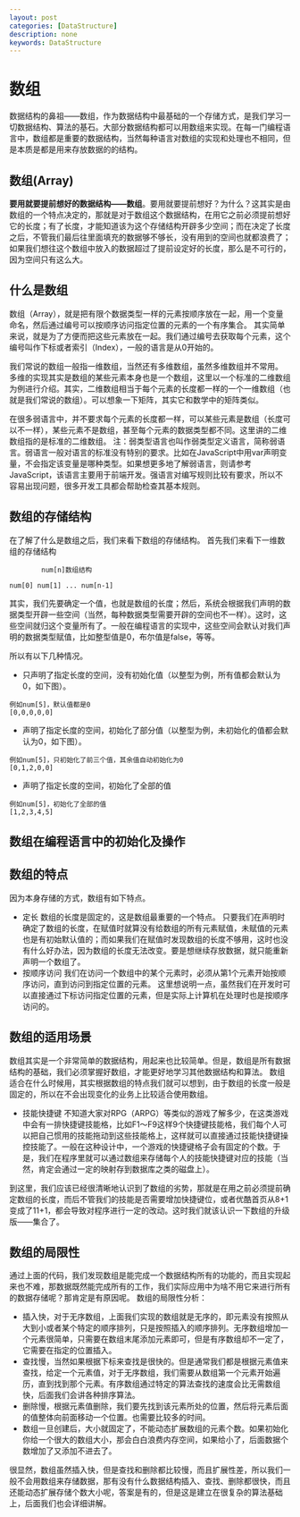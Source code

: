 ```yaml
---
layout: post
categories: [DataStructure]
description: none
keywords: DataStructure
---
```

# 数组
数据结构的鼻祖——数组，作为数据结构中最基础的一个存储方式，是我们学习一切数据结构、算法的基石。大部分数据结构都可以用数组来实现。在每一门编程语言中，数组都是重要的数据结构，当然每种语言对数组的实现和处理也不相同，但是本质是都是用来存放数据的的结构。

## 数组(Array)
**要用就要提前想好的数据结构——数组**。要用就要提前想好？为什么？这其实是由数组的一个特点决定的，那就是对于数组这个数据结构，在用它之前必须提前想好它的长度；有了长度，才能知道该为这个存储结构开辟多少空间；而在决定了长度之后，不管我们最后往里面填充的数据够不够长，没有用到的空间也就都浪费了；如果我们想往这个数组中放入的数据超过了提前设定好的长度，那么是不可行的，因为空间只有这么大。

## 什么是数组
数组（Array），就是把有限个数据类型一样的元素按顺序放在一起，用一个变量命名，然后通过编号可以按顺序访问指定位置的元素的一个有序集合。 其实简单来说，就是为了方便而把这些元素放在一起。我们通过编号去获取每个元素，这个编号叫作下标或者索引（Index），一般的语言是从0开始的。

我们常说的数组一般指一维数组，当然还有多维数组，虽然多维数组并不常用。 多维的实现其实是数组的某些元素本身也是一个数组，这里以一个标准的二维数组为例进行介绍。其实，二维数组相当于每个元素的长度都一样的一个一维数组（也就是我们常说的数组）。可以想象一下矩阵，其实它和数学中的矩阵类似。

在很多弱语言中，并不要求每个元素的长度都一样，可以某些元素是数组（长度可以不一样），某些元素不是数组，甚至每个元素的数据类型都不同。这里讲的二维数组指的是标准的二维数组。 注：弱类型语言也叫作弱类型定义语言，简称弱语言。弱语言一般对语言的标准没有特别的要求。比如在JavaScript中用var声明变量，不会指定该变量是哪种类型。如果想更多地了解弱语言，则请参考JavaScript，该语言主要用于前端开发。强语言对编写规则比较有要求，所以不容易出现问题，很多开发工具都会帮助检查其基本规则。

## 数组的存储结构
在了解了什么是数组之后，我们来看下数组的存储结构。
首先我们来看下一维数组的存储结构
```text
        num[n]数组结构

num[0] num[1] ... num[n-1]
```
其实，我们先要确定一个值，也就是数组的长度；然后，系统会根据我们声明的数据类型开辟一些空间（当然，每种数据类型需要开辟的空间也不一样）。这时，这些空间就归这个变量所有了。一般在编程语言的实现中，这些空间会默认对我们声明的数据类型赋值，比如整型值是0，布尔值是false，等等。

所以有以下几种情况。
- 只声明了指定长度的空间，没有初始化值（以整型为例，所有值都会默认为0，如下图）。
```text
例如num[5]，默认值都是0
[0,0,0,0,0]
```
- 声明了指定长度的空间，初始化了部分值（以整型为例，未初始化的值都会默认为0，如下图）。
```text
例如num[5]，只初始化了前三个值，其余值自动初始化为0
[0,1,2,0,0]
```
- 声明了指定长度的空间，初始化了全部的值
```text
例如num[5]，初始化了全部的值
[1,2,3,4,5]
```

## 数组在编程语言中的初始化及操作




## 数组的特点
因为本身存储的方式，数组有如下特点。
- 定长
数组的长度是固定的，这是数组最重要的一个特点。
只要我们在声明时确定了数组的长度，在赋值时就算没有给数组的所有元素赋值，未赋值的元素也是有初始默认值的；而如果我们在赋值时发现数组的长度不够用，这时也没有什么好办法，因为数组的长度无法改变。要是想继续存放数据，就只能重新声明一个数组了。
- 按顺序访问
我们在访问一个数组中的某个元素时，必须从第1个元素开始按顺序访问，直到访问到指定位置的元素。 这里想说明一点，虽然我们在开发时可以直接通过下标访问指定位置的元素，但是实际上计算机在处理时也是按顺序访问的。

## 数组的适用场景
数组其实是一个非常简单的数据结构，用起来也比较简单。但是，数组是所有数据结构的基础，我们必须掌握好数组，才能更好地学习其他数据结构和算法。 数组适合在什么时候用，其实根据数组的特点我们就可以想到，由于数组的长度一般是固定的，所以在不会出现变化的业务上比较适合使用数组。

- 技能快捷键
不知道大家对RPG（ARPG）等类似的游戏了解多少，在这类游戏中会有一排快捷键技能格，比如F1～F9这样9个快捷键技能格，我们每个人可以把自己惯用的技能拖动到这些技能格上，这样就可以直接通过技能快捷键操控技能了。一般在这种设计中，一个游戏的快捷键格子会有固定的个数。于是，我们在程序里就可以通过数组来存储每个人的技能快捷键对应的技能（当然，肯定会通过一定的映射存到数据库之类的磁盘上）。

到这里，我们应该已经很清晰地认识到了数组的劣势，那就是在用之前必须提前确定数组的长度，而后不管我们的技能是否需要增加快捷键位，或者优酷首页从8+1变成了11+1，都会导致对程序进行一定的改动。这时我们就该认识一下数组的升级版——集合了。



## 数组的局限性
通过上面的代码，我们发现数组是能完成一个数据结构所有的功能的，而且实现起来也不难，那数据既然能完成所有的工作，我们实际应用中为啥不用它来进行所有的数据存储呢？那肯定是有原因呢。
数组的局限性分析：
- 插入快，对于无序数组，上面我们实现的数组就是无序的，即元素没有按照从大到小或者某个特定的顺序排列，只是按照插入的顺序排列。无序数组增加一个元素很简单，只需要在数组末尾添加元素即可，但是有序数组却不一定了，它需要在指定的位置插入。
- 查找慢，当然如果根据下标来查找是很快的。但是通常我们都是根据元素值来查找，给定一个元素值，对于无序数组，我们需要从数组第一个元素开始遍历，直到找到那个元素。有序数组通过特定的算法查找的速度会比无需数组快，后面我们会讲各种排序算法。
- 删除慢，根据元素值删除，我们要先找到该元素所处的位置，然后将元素后面的值整体向前面移动一个位置。也需要比较多的时间。
- 数组一旦创建后，大小就固定了，不能动态扩展数组的元素个数。如果初始化你给一个很大的数组大小，那会白白浪费内存空间，如果给小了，后面数据个数增加了又添加不进去了。

很显然，数组虽然插入快，但是查找和删除都比较慢，而且扩展性差，所以我们一般不会用数组来存储数据，那有没有什么数据结构插入、查找、删除都很快，而且还能动态扩展存储个数大小呢，答案是有的，但是这是建立在很复杂的算法基础上，后面我们也会详细讲解。







